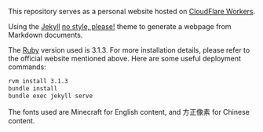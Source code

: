 This repository serves as a personal website hosted on [CloudFlare Workers](https://dash.cloudflare.com/).

Using the [Jekyll](https://jekyllrb.com/) [no style, please!](https://github.com/riggraz/no-style-please) theme to generate a webpage from Markdown documents.

The [Ruby](https://www.ruby-lang.org/en/downloads/) version used is 3.1.3. For more installation details, please refer to the official website mentioned above. Here are some useful deployment commands:

```bash
rvm install 3.1.3
bundle install
bundle exec jekyll serve
```

The fonts used are Minecraft for English content, and 方正像素 for Chinese content.
